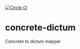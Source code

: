 [![Circle CI](https://circleci.com/gh/maxthomas/concrete-dictum.svg?style=svg)](https://circleci.com/gh/maxthomas/concrete-dictum)

# concrete-dictum
Concrete to dictum mapper
